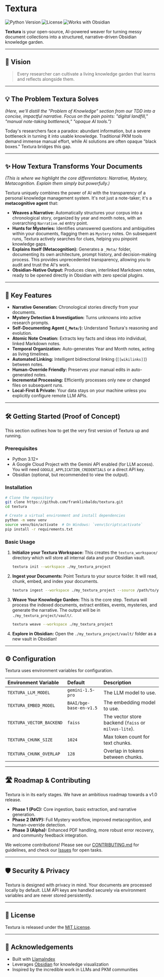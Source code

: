 # Textura

![Python Version](https://img.shields.io/badge/python-3.12%2B-blue.svg)
![License](https://img.shields.io/badge/license-MIT-green.svg)
![Works with Obsidian](https://img.shields.io/badge/Obsidian-Ready-purple.svg?logo=obsidian)

**Textura** is your open-source, AI-powered weaver for turning messy document collections into a structured, narrative-driven Obsidian knowledge garden.

---

## 🌟 Vision

> Every researcher can cultivate a living knowledge garden that learns and reflects alongside them.

---

## 💡 The Problem Textura Solves

*(Here, we'll distill the "Problem of Knowledge" section from our TDD into a concise, impactful narrative. Focus on the pain points: "digital landfill," "manual note-taking bottleneck," "opaque AI tools.")*

Today's researchers face a paradox: abundant information, but a severe bottleneck in turning it into usable knowledge. Traditional PKM tools demand immense manual effort, while AI solutions are often opaque "black boxes." Textura bridges this gap.

---

## ✨ How Textura Transforms Your Documents

*(This is where we highlight the core differentiators: Narrative, Mystery, Metacognition. Explain them simply but powerfully.)*

Textura uniquely combines the power of AI with the transparency of a personal knowledge management system. It's not just a note-taker; it's a **metacognitive agent** that:

*   **Weaves a Narrative:** Automatically structures your corpus into a chronological story, organized by year and month notes, with an overarching `Narrative.md` entry point.
*   **Hunts for Mysteries:** Identifies unanswered questions and ambiguities within your documents, flagging them as `Mystery` notes. On subsequent runs, Textura actively searches for clues, helping you pinpoint knowledge gaps.
*   **Explains Itself (Metacognition):** Generates a `_Meta/` folder, documenting its own architecture, prompt history, and decision-making process. This provides unprecedented transparency, allowing you to audit and trust the AI's work.
*   **Obsidian-Native Output:** Produces clean, interlinked Markdown notes, ready to be opened directly in Obsidian with zero special plugins.

---

## 🚀 Key Features

*   **Narrative Generation:** Chronological stories directly from your documents.
*   **Mystery Detection & Investigation:** Turns unknowns into active research prompts.
*   **Self-Documenting Agent (`_Meta/`):** Understand Textura's reasoning and evolution.
*   **Atomic Note Creation:** Extracts key facts and ideas into individual, linked Markdown notes.
*   **Temporal Organization:** Auto-generates Year and Month notes, acting as living timelines.
*   **Automated Linking:** Intelligent bidirectional linking (`[[wikilinks]]`) between notes.
*   **Human-Override Friendly:** Preserves your manual edits in auto-generated notes.
*   **Incremental Processing:** Efficiently processes only new or changed files on subsequent runs.
*   **Local-First & Private:** Your data stays on your machine unless you explicitly configure remote LLM APIs.

---

## 🛠️ Getting Started (Proof of Concept)

This section outlines how to get the very first version of Textura up and running.

### Prerequisites

*   Python 3.12+
*   A Google Cloud Project with the Gemini API enabled (for LLM access). You will need `GOOGLE_APPLICATION_CREDENTIALS` or a direct API key.
*   Obsidian (optional, but recommended to view the output).

### Installation

```bash
# Clone the repository
git clone https://github.com/franklinbaldo/textura.git
cd textura

# Create a virtual environment and install dependencies
python -m venv venv
source venv/bin/activate  # On Windows: `venv\Scripts\activate`
pip install -r requirements.txt
```

### Basic Usage

1.  **Initialize your Textura Workspace:**
    This creates the `textura_workspace/` directory which will store all internal data and your Obsidian vault.

    ```bash
    textura init --workspace ./my_textura_project
    ```

2.  **Ingest your Documents:**
    Point Textura to your source folder. It will read, chunk, embed, and index your documents.

    ```bash
    textura ingest --workspace ./my_textura_project --source /path/to/your/documents
    ```

3.  **Weave Your Knowledge Garden:**
    This is the core step. Textura will process the indexed documents, extract entities, events, mysteries, and generate the narrative. The output will be in `./my_textura_project/vault/`.

    ```bash
    textura weave --workspace ./my_textura_project
    ```

4.  **Explore in Obsidian:**
    Open the `./my_textura_project/vault/` folder as a new vault in Obsidian!

---

## ⚙️ Configuration

Textura uses environment variables for configuration.

| Environment Variable | Default | Description |
| :------------------- | :------ | :---------- |
| `TEXTURA_LLM_MODEL`  | `gemini-1.5-pro` | The LLM model to use. |
| `TEXTURA_EMBED_MODEL` | `BAAI/bge-base-en-v1.5` | The embedding model to use. |
| `TEXTURA_VECTOR_BACKEND` | `faiss` | The vector store backend (`faiss` or `milvus-lite`). |
| `TEXTURA_CHUNK_SIZE` | `1024` | Max token count for text chunks. |
| `TEXTURA_CHUNK_OVERLAP` | `128` | Overlap in tokens between chunks. |

---

## 🛣️ Roadmap & Contributing

Textura is in its early stages. We have an ambitious roadmap towards a v1.0 release.

*   **Phase 1 (PoC):** Core ingestion, basic extraction, and narrative generation.
*   **Phase 2 (MVP):** Full Mystery workflow, improved metacognition, and human-override detection.
*   **Phase 3 (Alpha):** Enhanced PDF handling, more robust error recovery, and community feedback integration.

We welcome contributions! Please see our [CONTRIBUTING.md](CONTRIBUTING.md) for guidelines, and check our [Issues](https://github.com/franklinbaldo/textura/issues) for open tasks.

---

## 🛡️ Security & Privacy

Textura is designed with privacy in mind. Your documents are processed locally by default. LLM API keys are handled securely via environment variables and are never stored persistently.

---

## 📜 License

Textura is released under the [MIT License](LICENSE).

---

## 🙏 Acknowledgements

*   Built with [LlamaIndex](https://www.llamaindex.ai/)
*   Leverages [Obsidian](https://obsidian.md/) for knowledge visualization
*   Inspired by the incredible work in LLMs and PKM communities

